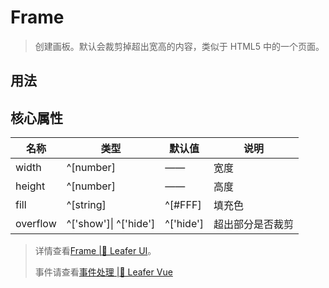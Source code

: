 <script setup lang="ts">
import code from './Frame.vue?raw'
</script>

# Frame
>
> 创建画板。默认会裁剪掉超出宽高的内容，类似于 HTML5 中的一个页面。
>

## 用法

<Repl :code />

## 核心属性

| 名称 | 类型 | 默认值 | 说明 |
| --- | --- | --- | --- |
| width | ^[number] | —— | 宽度 |
| height | ^[number] | —— | 高度 |
| fill | ^[string] | ^[#FFF] | 填充色 |
| overflow | ^['show']\| ^['hide'] | ^['hide'] | 超出部分是否裁剪 |

> 详情查看[Frame |🌿 Leafer UI](https://www.leaferjs.com/ui/guide/display/Frame.html)。
>
> 事件请查看[事件处理 |🌿 Leafer Vue](/guide/events/events)
